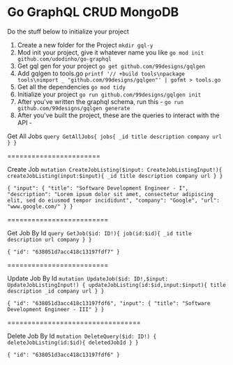 # Go GraphQL CRUD MongoDB

Do the stuff below to initialize your project
   1. Create a new folder for the Project `mkdir gql-y`
   2. Mod init your project, give it whatever name you like `go mod init github.com/udodinho/go-graphql`
   3. Get gql gen for your project `go get github.com/99designs/gqlgen`
   4. Add gqlgen to tools.go `printf '// +build tools\npackage tools\nimport _ "github.com/99designs/gqlgen"' | gofmt > tools.go`
   5. Get all the dependencies `go mod tidy`
   6. Initialize your project `go run github.com/99designs/gqlgen init`
   7. After you've written the graphql schema, run this - `go run github.com/99designs/gqlgen generate`
   8. After you've built the project, these are the queries to interact with the API -

Get All Jobs
`query GetAllJobs{ jobs{ _id title description company url } }`

=======================

Create Job
`mutation CreateJobListing($input: CreateJobListingInput!){ createJobListing(input:$input){ _id title description company url } }`

`{ "input": { "title": "Software Development Engineer - I", "description": "Lorem ipsum dolor sit amet, consectetur adipiscing elit, sed do eiusmod tempor incididunt", "company": "Google", "url": "www.google.com/" } }`

=========================

Get Job By Id
`query GetJob($id: ID!){ job(id:$id){ _id title description url company } }`

`{ "id": "638051d7acc418c13197fdf7" }`

=========================

Update Job By Id
`mutation UpdateJob($id: ID!,$input: UpdateJobListingInput!) { updateJobListing(id:$id,input:$input){ title description _id company url } }`

`{ "id": "638051d3acc418c13197fdf6", "input": { "title": "Software Development Engineer - III" } }`

=================================

Delete Job By Id
`mutation DeleteQuery($id: ID!) { deleteJobListing(id:$id){ deletedJobId } }`

`{ "id": "638051d3acc418c13197fdf6" }`